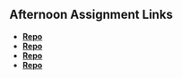 ## Afternoon Assignment Links

* **[Repo](https://github.com/LauraAlspaugh/Burger-Shack)**
* **[Repo](https://github.com/LauraAlspaugh/Gregs-List-Node/tree/main/server)**
* **[Repo](https://github.com/LauraAlspaugh/Planets-Node)**
* **[Repo](https://github.com/LauraAlspaugh/<ASSIGNMENT_REPO>)**
